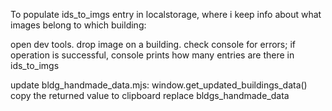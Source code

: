 To populate ids_to_imgs entry in localstorage,
where i keep info about what images belong to which building:

open dev tools.
drop image on a building.
check console for errors;
if operation is successful, console prints how many entries are there in ids_to_imgs

update bldg_handmade_data.mjs:
    window.get_updated_buildings_data()
    copy the returned value to clipboard
    replace bldgs_handmade_data